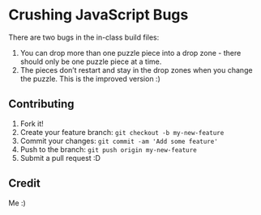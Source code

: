 # Crushing JavaScript Bugs
There are two bugs in the in-class build files:
1. You can drop more than one puzzle piece into a drop zone - there should only be one puzzle piece at a time.
2. The pieces don’t restart and stay in the drop zones when you change the puzzle.
This is the improved version :)

## Contributing

1. Fork it!
2. Create your feature branch: `git checkout -b my-new-feature`
3. Commit your changes: `git commit -am 'Add some feature'`
4. Push to the branch: `git push origin my-new-feature`
5. Submit a pull request :D

## Credit
Me :)